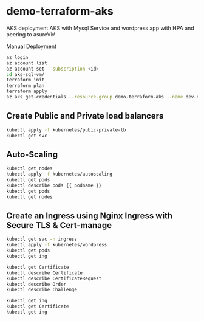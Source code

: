 # demo-terraform-aks
AKS deployment AKS with Mysql Service and wordpress app with HPA and peering to asureVM


Manual Deployment
```bash
az login
az account list
az account set --subscription <id>
cd aks-sql-vm/
terraform init
terraform plan
terraform apply
az aks get-credentials --resource-group demo-terraform-aks --name dev-demo
```

## Create Public and Private load balancers

```bash
kubectl apply -f kubernetes/pubic-private-lb
kubectl get svc

```

## Auto-Scaling

```bash
kubectl get nodes
kubectl apply -f kubernetes/autoscaling
kubectl get pods
kubectl describe pods {{ podname }}
kubectl get pods
kubectl get nodes
```

## Create an Ingress using Nginx Ingress with Secure TLS & Cert-manage

```bash
kubectl get svc -n ingress
kubectl apply -f kubernetes/wordpress
kubectl get pods
kubectl get ing

kubectl get Certificate
kubectl describe Certificate
kubectl describe CertificateRequest
kubectl describe Order
kubectl describe Challenge

kubectl get ing
kubectl get Certificate
kubectl get ing
```
